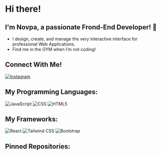 # Hi there!
## I'm Novpa, a passionate Frond-End Developer! 👋

- I design, create, and manage the very interactive interface for professional Web Applications.
- Find me in the GYM when I’m not coding!

## Connect With Me!
[![Instagram](https://img.shields.io/badge/Instagram-E4405F?style=flat&logo=instagram&logoColor=white)](https://www.instagram.com/https://www.instagram.com/novparodriguez/)

## My Programming Languages:
![JavaScript](https://img.shields.io/badge/JavaScript-323330?style=flat&logo=javascript&logoColor=F7DF1E)
![CSS](https://img.shields.io/badge/CSS-1572B6?style=flat&logo=css3&logoColor=white)
![HTML5](https://img.shields.io/badge/HTML5-E34F26?style=flat&logo=html5&logoColor=white)


## My Frameworks:
![React](https://img.shields.io/badge/React-20232A?style=flat&logo=react&logoColor=61DAFB)
![Tailwind CSS](https://img.shields.io/badge/Tailwind_CSS-38B2AC?style=flat&logo=tailwind-css&logoColor=white)
![Bootstrap](https://img.shields.io/badge/Bootstrap-563D7C?style=flat&logo=bootstrap&logoColor=white)

## Pinned Repositories:
